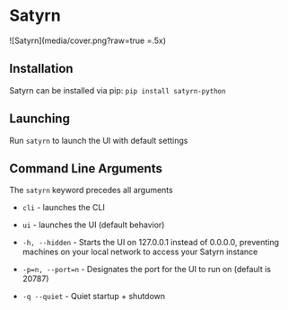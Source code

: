 # Satyrn

![Satyrn](media/cover.png?raw=true =.5x)

## Installation
Satyrn can be installed via pip: `pip install satyrn-python`

## Launching
Run `satyrn` to launch the UI with default settings

## Command Line Arguments
The `satyrn` keyword precedes all arguments

- `cli` - launches the CLI

- `ui` - launches the UI (default behavior)

- `-h, --hidden` - Starts the UI on 127.0.0.1 instead of 0.0.0.0, preventing machines on your local network to access 
your Satyrn instance

- `-p=n, --port=n` - Designates the port for the UI to run on (default is 20787)

- `-q --quiet` - Quiet startup + shutdown